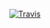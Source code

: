 

[![Travis](https://www.travis-ci.com/haannaj/mvc-course.svg?branch=main)](https://www.travis-ci.com/haannaj/mvc-course.svg?branch=main)